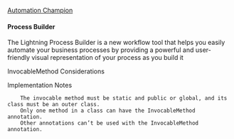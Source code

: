 [Automation Champion](https://automationchampion.com/)

#### Process Builder

The Lightning Process Builder is a new workflow tool that helps you easily automate your business processes by providing a powerful and user-friendly visual representation of your process as you build it

InvocableMethod Considerations

Implementation Notes

        The invocable method must be static and public or global, and its class must be an outer class.
        Only one method in a class can have the InvocableMethod annotation.
        Other annotations can’t be used with the InvocableMethod annotation.

